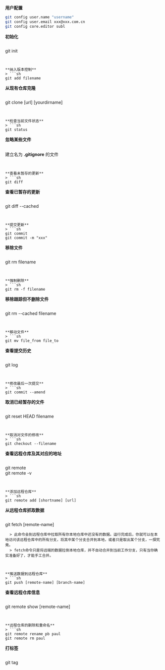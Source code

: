 **用户配置**  
> 
```sh
git config user.name "username" 
git config user.email xxx@xxx.com.cn
git config core.editor subl
```  

**初始化**  
> ```sh
git init
```


**纳入版本控制**  
> ```sh
git add filename
```


**从现有仓库克隆**  
> ```sh
git clone [url] [yourdirname]
```


**检查当前文件状态**  
> ```sh
git status
```


**忽略某些文件** 
> ```sh
建立名为 **.gitignore** 的文件
```


**查看未暂存的更新**  
> ```sh
git diff
```


**查看已暂存的更新**  
> ```sh
git diff --cached
```


**提交更新**  
> ```sh
git commit
git commit -m "xxx"
```


**移除文件**  
> ```sh
git rm filename
```


**强制删除**  
> ```sh
git rm -f filename
```


**移除跟踪但不删除文件**  
> ```sh
git rm --cached filename
```


**移动文件**
> ```sh
git mv file_from file_to
```


**查看提交历史**  
> ```sh
git log
```


**修改最后一次提交**  
> ```sh
git commit --amend
```


**取消已经暂存的文件**  
> ```sh
git reset HEAD filename
```


**取消对文件的修改**  
> ```sh
git checkout --filename
```


**查看远程仓库及其对应的地址**  
> ```sh
git remote  
git remote -v
```


**添加远程仓库**  
> ```sh
git remote add [shortname] [url]
```


**从远程仓库抓取数据**  
> ```
git fetch [remote-name]
```
  > 此命令会到远程仓库中拉取所有你本地仓库中还没有的数据。运行完成后，你就可以在本地访问该远程仓库中的所有分支，将其中某个分支合并到本地，或者只是取出某个分支，一探究竟。  
  > fetch命令只是将远端的数据拉倒本地仓库，并不自动合并到当前工作分支，只有当你确实准备好了，才能手工合并。



**推送数据到远程仓库**  
> ```sh
git push [remote-name] [branch-name]
```


**查看远程仓库信息**  
> ```sh
git remote show [remote-name]
```


**远程仓库的删除和重命名**  
> ```sh
git remote rename pb paul
git remote rm paul
```


**打标签**  
> ```sh
git tag
```